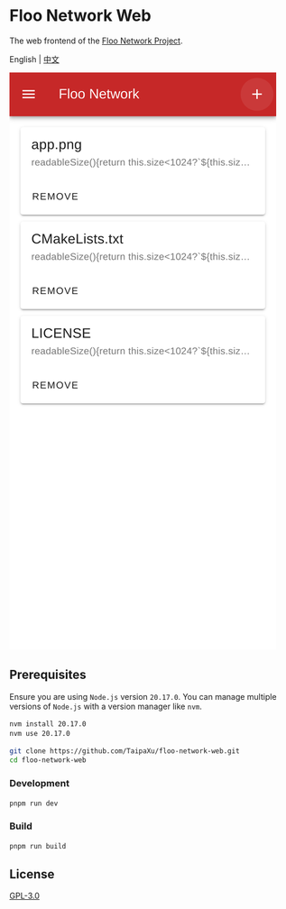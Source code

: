 # Floo Network Web

The web frontend of the [Floo Network Project](https://github.com/TaipaXu/floo-network).

English | [中文](./README_ZH.md)

![](./app.png)

## Prerequisites

Ensure you are using `Node.js` version `20.17.0`. You can manage multiple versions of `Node.js` with a version manager like `nvm`.

```sh
nvm install 20.17.0
nvm use 20.17.0
```

```sh
git clone https://github.com/TaipaXu/floo-network-web.git
cd floo-network-web
```

### Development

```sh
pnpm run dev
```

### Build

```sh
pnpm run build
```

## License

[GPL-3.0](LICENSE)
